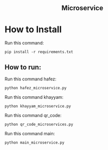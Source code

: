  <h2 align="center">Microservice</h2>
  <p align="center">
    
  </p>
</p>

# How to Install

Run this command:

```
pip install -r requirements.txt
```
## How to run:

Run this command hafez:

```
python hafez_microservice.py
```
Run this command khayyam:

```
python khayyam_microservice.py
```
Run this command qr_code:

```
python qr_code_microservices.py
```

Run this command main:

```
python main_microservice.py
```
